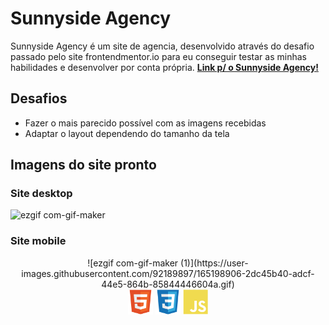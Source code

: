 # Sunnyside Agency
Sunnyside Agency é um site de agencia, desenvolvido através do desafio passado pelo site frontendmentor.io para eu conseguir testar as minhas habilidades e desenvolver por conta própria. **[Link p/ o Sunnyside Agency!](https://pedrohenriquesampaionovaes.github.io/Sunnyside-Agency/)**

## Desafios
- Fazer o mais parecido possível com as imagens recebidas
- Adaptar o layout dependendo do tamanho da tela

## Imagens do site pronto
### Site desktop
![ezgif com-gif-maker](https://user-images.githubusercontent.com/92189897/165198812-e05ab76b-f704-43c4-9194-775c4cb3d666.gif)

### Site mobile
<div align="center">
  ![ezgif com-gif-maker (1)](https://user-images.githubusercontent.com/92189897/165198906-2dc45b40-adcf-44e5-864b-85844446604a.gif)
</div>

<div align="center"> 
  <img src="https://raw.githubusercontent.com/devicons/devicon/master/icons/html5/html5-original.svg" width="40" title="HTML5">
  <img src="https://raw.githubusercontent.com/devicons/devicon/master/icons/css3/css3-original.svg" width="40" title="CSS3">
  <img src="https://raw.githubusercontent.com/devicons/devicon/master/icons/javascript/javascript-plain.svg" width="40" title="JavaScript">
</div>